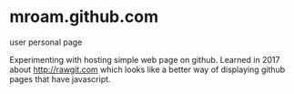 # mroam.github.com
user personal page

Experimenting with hosting simple web page on github. 
Learned in 2017 about http://rawgit.com which looks like a better way of displaying github pages that have javascript.
